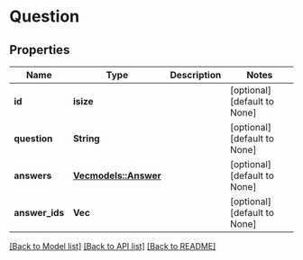 # Question

## Properties
Name | Type | Description | Notes
------------ | ------------- | ------------- | -------------
**id** | **isize** |  | [optional] [default to None]
**question** | **String** |  | [optional] [default to None]
**answers** | [**Vec<models::Answer>**](Answer.md) |  | [optional] [default to None]
**answer_ids** | **Vec<i32>** |  | [optional] [default to None]

[[Back to Model list]](../README.md#documentation-for-models) [[Back to API list]](../README.md#documentation-for-api-endpoints) [[Back to README]](../README.md)


